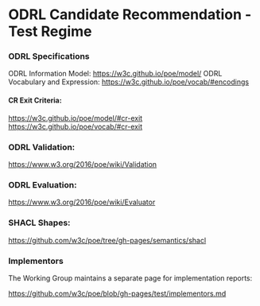 # ODRL Candidate Recommendation - Test Regime

### ODRL Specifications
    
ODRL Information Model: https://w3c.github.io/poe/model/
ODRL Vocabulary and Expression: https://w3c.github.io/poe/vocab/#encodings

#### CR Exit Criteria:
https://w3c.github.io/poe/model/#cr-exit
https://w3c.github.io/poe/vocab/#cr-exit


### ODRL Validation:

https://www.w3.org/2016/poe/wiki/Validation
	  
### ODRL Evaluation:

https://www.w3.org/2016/poe/wiki/Evaluator

### SHACL Shapes:

https://github.com/w3c/poe/tree/gh-pages/semantics/shacl


### Implementors

The Working Group maintains a separate page for implementation reports:	

https://github.com/w3c/poe/blob/gh-pages/test/implementors.md
